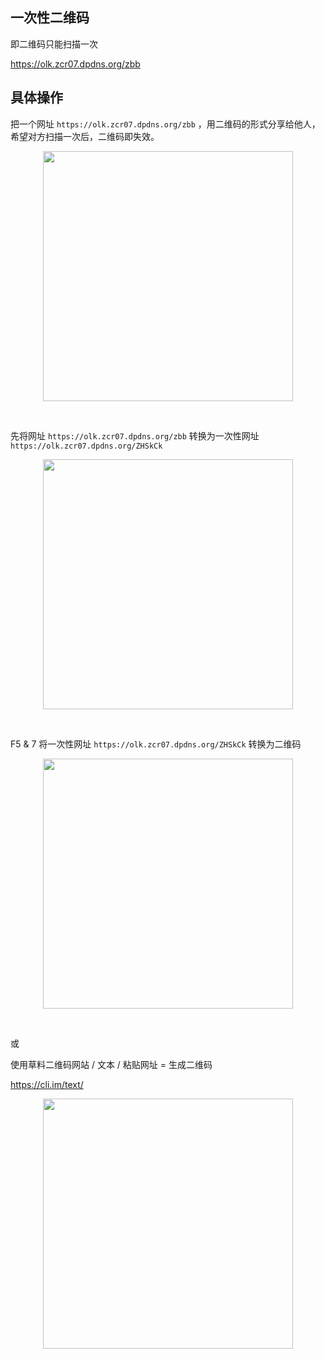 ## 一次性二维码

即二维码只能扫描一次

https://olk.zcr07.dpdns.org/zbb

## 具体操作

把一个网址 `https://olk.zcr07.dpdns.org/zbb` ，用二维码的形式分享给他人，希望对方扫描一次后，二维码即失效。

<p align="center"><img src="https://cdn.jsdelivr.net/gh/zb9678/img@main/im8/06.22:15:34:38.png" style="width:400px;"></p><br>

先将网址 `https://olk.zcr07.dpdns.org/zbb`  转换为一次性网址 `https://olk.zcr07.dpdns.org/ZHSkCk`

<p align="center"><img src="https://cdn.jsdelivr.net/gh/zb9678/img@main/im8/06.22:15:37:49.png" style="width:400px;"></p><br>

F5 & 7  将一次性网址 `https://olk.zcr07.dpdns.org/ZHSkCk` 转换为二维码


<p align="center"><img src="https://cdn.jsdelivr.net/gh/zb9678/img@main/im8/06.22:15:44:01.png" style="width:400px;"></p><br>

或  

使用草料二维码网站 / 文本 / 粘贴网址 =  生成二维码

https://cli.im/text/

<p align="center"><img src="https://cdn.jsdelivr.net/gh/zb9678/img@main/im8/06.22:15:46:23.png" style="width:400px;"></p><br>

